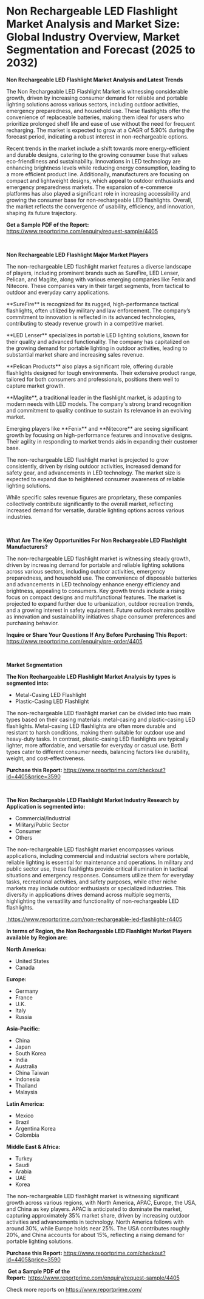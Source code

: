 <p><h1>Non Rechargeable LED Flashlight Market Analysis and Market Size: Global Industry Overview, Market Segmentation and Forecast (2025 to 2032)</h1></p><p><strong>Non Rechargeable LED Flashlight Market Analysis and Latest Trends</strong></p>
<p><p>The Non Rechargeable LED Flashlight Market is witnessing considerable growth, driven by increasing consumer demand for reliable and portable lighting solutions across various sectors, including outdoor activities, emergency preparedness, and household use. These flashlights offer the convenience of replaceable batteries, making them ideal for users who prioritize prolonged shelf life and ease of use without the need for frequent recharging. The market is expected to grow at a CAGR of 5.90% during the forecast period, indicating a robust interest in non-rechargeable options.</p><p>Recent trends in the market include a shift towards more energy-efficient and durable designs, catering to the growing consumer base that values eco-friendliness and sustainability. Innovations in LED technology are enhancing brightness levels while reducing energy consumption, leading to a more efficient product line. Additionally, manufacturers are focusing on compact and lightweight designs, which appeal to outdoor enthusiasts and emergency preparedness markets. The expansion of e-commerce platforms has also played a significant role in increasing accessibility and growing the consumer base for non-rechargeable LED flashlights. Overall, the market reflects the convergence of usability, efficiency, and innovation, shaping its future trajectory.</p></p>
<p><strong>Get a Sample PDF of the Report:&nbsp;</strong> <a href="https://www.reportprime.com/enquiry/request-sample/4405?utm_campaign=2467&utm_medium=2&utm_source=Github&utm_content=ia&utm_term=24032025&utm_id=non-rechargeable-led-flashlight">https://www.reportprime.com/enquiry/request-sample/4405</a></p>
<p>&nbsp;</p>
<p><strong>Non Rechargeable LED Flashlight Major Market Players</strong></p>
<p><p>The non-rechargeable LED flashlight market features a diverse landscape of players, including prominent brands such as SureFire, LED Lenser, Pelican, and Maglite, along with various emerging companies like Fenix and Nitecore. These companies vary in their target segments, from tactical to outdoor and everyday carry applications.</p><p>**SureFire** is recognized for its rugged, high-performance tactical flashlights, often utilized by military and law enforcement. The company’s commitment to innovation is reflected in its advanced technologies, contributing to steady revenue growth in a competitive market.</p><p>**LED Lenser** specializes in portable LED lighting solutions, known for their quality and advanced functionality. The company has capitalized on the growing demand for portable lighting in outdoor activities, leading to substantial market share and increasing sales revenue.</p><p>**Pelican Products** also plays a significant role, offering durable flashlights designed for tough environments. Their extensive product range, tailored for both consumers and professionals, positions them well to capture market growth.</p><p>**Maglite**, a traditional leader in the flashlight market, is adapting to modern needs with LED models. The company's strong brand recognition and commitment to quality continue to sustain its relevance in an evolving market.</p><p>Emerging players like **Fenix** and **Nitecore** are seeing significant growth by focusing on high-performance features and innovative designs. Their agility in responding to market trends aids in expanding their customer base.</p><p>The non-rechargeable LED flashlight market is projected to grow consistently, driven by rising outdoor activities, increased demand for safety gear, and advancements in LED technology. The market size is expected to expand due to heightened consumer awareness of reliable lighting solutions.</p><p>While specific sales revenue figures are proprietary, these companies collectively contribute significantly to the overall market, reflecting increased demand for versatile, durable lighting options across various industries.</p></p>
<p>&nbsp;</p>
<p><strong>What Are The Key Opportunities For Non Rechargeable LED Flashlight Manufacturers?</strong></p>
<p><p>The non-rechargeable LED flashlight market is witnessing steady growth, driven by increasing demand for portable and reliable lighting solutions across various sectors, including outdoor activities, emergency preparedness, and household use. The convenience of disposable batteries and advancements in LED technology enhance energy efficiency and brightness, appealing to consumers. Key growth trends include a rising focus on compact designs and multifunctional features. The market is projected to expand further due to urbanization, outdoor recreation trends, and a growing interest in safety equipment. Future outlook remains positive as innovation and sustainability initiatives shape consumer preferences and purchasing behavior.</p></p>
<p><strong>Inquire or Share Your Questions If Any Before Purchasing This Report:</strong> <a href="https://www.reportprime.com/enquiry/pre-order/4405?utm_campaign=2467&utm_medium=2&utm_source=Github&utm_content=ia&utm_term=24032025&utm_id=non-rechargeable-led-flashlight">https://www.reportprime.com/enquiry/pre-order/4405</a></p>
<p>&nbsp;</p>
<p><strong>Market Segmentation</strong></p>
<p><strong>The Non Rechargeable LED Flashlight Market Analysis by types is segmented into:</strong></p>
<p><ul><li>Metal-Casing LED Flashlight</li><li>Plastic-Casing LED Flashlight</li></ul></p>
<p><p>The non-rechargeable LED flashlight market can be divided into two main types based on their casing materials: metal-casing and plastic-casing LED flashlights. Metal-casing LED flashlights are often more durable and resistant to harsh conditions, making them suitable for outdoor use and heavy-duty tasks. In contrast, plastic-casing LED flashlights are typically lighter, more affordable, and versatile for everyday or casual use. Both types cater to different consumer needs, balancing factors like durability, weight, and cost-effectiveness.</p></p>
<p><strong>Purchase this Report:&nbsp;</strong><a href="https://www.reportprime.com/checkout?id=4405&price=3590&utm_campaign=2467&utm_medium=2&utm_source=Github&utm_content=ia&utm_term=24032025&utm_id=non-rechargeable-led-flashlight">https://www.reportprime.com/checkout?id=4405&price=3590</a></p>
<p>&nbsp;</p>
<p><strong>The Non Rechargeable LED Flashlight Market Industry Research by Application is segmented into:</strong></p>
<p><ul><li>Commercial/Industrial</li><li>Military/Public Sector</li><li>Consumer</li><li>Others</li></ul></p>
<p><p>The non-rechargeable LED flashlight market encompasses various applications, including commercial and industrial sectors where portable, reliable lighting is essential for maintenance and operations. In military and public sector use, these flashlights provide critical illumination in tactical situations and emergency responses. Consumers utilize them for everyday tasks, recreational activities, and safety purposes, while other niche markets may include outdoor enthusiasts or specialized industries. This diversity in applications drives demand across multiple segments, highlighting the versatility and functionality of non-rechargeable LED flashlights.</p></p>
<p><a href="https://www.reportprime.com/non-rechargeable-led-flashlight-r4405?utm_campaign=2467&utm_medium=2&utm_source=Github&utm_content=ia&utm_term=24032025&utm_id=non-rechargeable-led-flashlight">&nbsp;https://www.reportprime.com/non-rechargeable-led-flashlight-r4405</a></p>
<p><strong>In terms of Region, the Non Rechargeable LED Flashlight Market Players available by Region are:</strong></p>
<p>
    <p> <strong> North America: </strong>
        <ul>
            <li>United States</li>
            <li>Canada</li>
        </ul>
        </p> 
    <p> <strong> Europe: </strong>
        <ul>
            <li>Germany</li>
            <li>France</li>
            <li>U.K.</li>
            <li>Italy</li>
            <li>Russia</li>
        </ul>
        </p> 
    <p> <strong> Asia-Pacific: </strong>
        <ul>
            <li>China</li>
            <li>Japan</li>
            <li>South Korea</li>
            <li>India</li>
            <li>Australia</li>
            <li>China Taiwan</li>
            <li>Indonesia</li>
            <li>Thailand</li>
            <li>Malaysia</li>
        </ul>
        </p> 
    <p> <strong> Latin America: </strong>
        <ul>
            <li>Mexico</li>
            <li>Brazil</li>
            <li>Argentina Korea</li>
            <li>Colombia</li>
        </ul>
        </p> 
    <p> <strong> Middle East & Africa: </strong>
        <ul>
            <li>Turkey</li>
            <li>Saudi</li>
            <li>Arabia</li>
            <li>UAE</li>
            <li>Korea</li>
        </ul>
    </p>
    </p>
<p><p>The non-rechargeable LED flashlight market is witnessing significant growth across various regions, with North America, APAC, Europe, the USA, and China as key players. APAC is anticipated to dominate the market, capturing approximately 35% market share, driven by increasing outdoor activities and advancements in technology. North America follows with around 30%, while Europe holds near 25%. The USA contributes roughly 20%, and China accounts for about 15%, reflecting a rising demand for portable lighting solutions.</p></p>
<p><strong>Purchase this Report: </strong><a href="https://www.reportprime.com/checkout?id=4405&price=3590&utm_campaign=2467&utm_medium=2&utm_source=Github&utm_content=ia&utm_term=24032025&utm_id=non-rechargeable-led-flashlight">https://www.reportprime.com/checkout?id=4405&price=3590</a></p>
<p>&nbsp;<strong>Get a Sample PDF of the Report:&nbsp;&nbsp;</strong><a href="https://www.reportprime.com/enquiry/request-sample/4405?utm_campaign=2467&utm_medium=2&utm_source=Github&utm_content=ia&utm_term=24032025&utm_id=non-rechargeable-led-flashlight">https://www.reportprime.com/enquiry/request-sample/4405</a></p>
<p><strong></strong></p>
<p>Check more reports on <a href="https://www.reportprime.com/?utm_campaign=2467&utm_medium=2&utm_source=Github&utm_content=ia&utm_term=24032025&utm_id=non-rechargeable-led-flashlight">https://www.reportprime.com/</a></p>